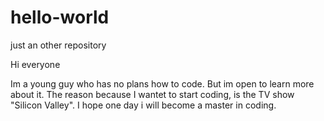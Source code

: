 # hello-world
just an other repository

Hi everyone

Im a young guy who has no plans how to code. But im open to learn more about it. The reason because I wantet to start coding, is the TV show "Silicon Valley". I hope one day i will become a master in coding.
